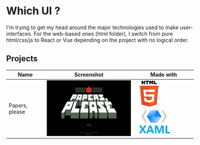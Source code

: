 # Which UI ?

I'm trying to get my head around the major technologies used to make user-interfaces. For the web-based ones (html folder), I switch from pure html/css/js to React or Vue depending on the project with no logical order.

## Projects

Name | Screenshot | Made with
--- | --- | ---
Papers, please | ![Papers please](doc/readme-img/papers-please.gif?raw=true) | ![HTML](doc/readme-img/html.png?raw=true) ![XAML](doc/readme-img/xaml.png?raw=true)
